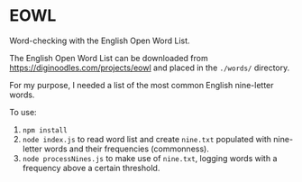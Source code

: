 # EOWL
Word-checking with the English Open Word List.

The English Open Word List can be downloaded from https://diginoodles.com/projects/eowl and placed in the `./words/` directory.

For my purpose, I needed a list of the most common English nine-letter words.

To use:
1. `npm install`
2. `node index.js` to read word list and create `nine.txt` populated with nine-letter words and their frequencies (commonness).
3. `node processNines.js` to make use of `nine.txt`, logging words with a frequency above a certain threshold.
